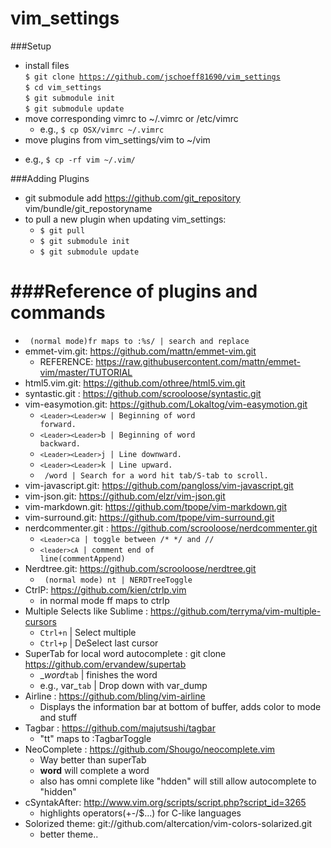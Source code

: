 vim_settings
============

###Setup
* install files<br> <code>$ git clone https://github.com/jschoeff81690/vim_settings</code><br>
<code>$ cd vim_settings</code><br>
<code>$ git submodule init</code><br>
<code>$ git submodule update</code><br>
* move corresponding vimrc to ~/.vimrc or /etc/vimrc
  + e.g., <code>$ cp OSX/vimrc ~/.vimrc</code>
* move plugins from vim_settings/vim to ~/vim
 + e.g., <code>$ cp -rf vim ~/.vim/</code>
 
###Adding Plugins
* git submodule add https://github.com/git_repository vim/bundle/git_repostoryname
* to pull a new plugin when updating vim_settings:
  + <code>$ git pull</code><br>
  + <code>$ git submodule init</code><br>
  + <code>$ git submodule update</code><br>

###Reference of plugins and commands
====================================
* <code> (normal mode)fr  maps to :%s/ | search and replace</code>
* emmet-vim.git: https://github.com/mattn/emmet-vim.git
  + REFERENCE: https://raw.githubusercontent.com/mattn/emmet-vim/master/TUTORIAL
* html5.vim.git: https://github.com/othree/html5.vim.git
* syntastic.git : https://github.com/scrooloose/syntastic.git 
* vim-easymotion.git: https://github.com/Lokaltog/vim-easymotion.git
  + <code>`<Leader><Leader>`w | Beginning of word forward.</code>
  + <code>`<Leader><Leader>`b | Beginning of word backward.</code>
  + <code>`<Leader><Leader>`j | Line downward. </code>
  + <code>`<Leader><Leader>`k | Line upward. </code>
  + <code> /word | Search for a word hit tab/S-tab to scroll. </code>
* vim-javascript.git: https://github.com/pangloss/vim-javascript.git
* vim-json.git: https://github.com/elzr/vim-json.git
* vim-markdown.git: https://github.com/tpope/vim-markdown.git
* vim-surround.git: https://github.com/tpope/vim-surround.git
* nerdcommenter.git : https://github.com/scrooloose/nerdcommenter.git 
  + <code>`<Leader>`ca | toggle between /* */ and // </code>
  + <code>`<leader>cA` | comment end of line(commentAppend) </code>
* Nerdtree.git: https://github.com/scrooloose/nerdtree.git 
  + <code> (normal mode) nt  | NERDTreeToggle</code>
* CtrlP: https://github.com/kien/ctrlp.vim
  +  in normal mode ff maps to ctrlp 
* Multiple Selects like Sublime : https://github.com/terryma/vim-multiple-cursors 
  + <code>Ctrl+n</code> | Select multiple
  + <code>Ctrl+p</code> | DeSelect last cursor
* SuperTab for local word autocomplete : git clone https://github.com/ervandew/supertab
  + __word_<code>tab</code> | finishes the word
  + e.g., var_<code>tab</code> | Drop down with var_dump
* Airline : https://github.com/bling/vim-airline
  + Displays the information bar at bottom of buffer, adds color to mode and stuff
* Tagbar : https://github.com/majutsushi/tagbar
  + "tt" maps to :TagbarToggle<CR>
* NeoComplete : https://github.com/Shougo/neocomplete.vim
  + Way better than superTab
  + __word__<tab> will complete a word
  + also has omni complete like "hdden" will still allow autocomplete to "hidden"
* cSyntakAfter: http://www.vim.org/scripts/script.php?script_id=3265
  + highlights operators(+-/$...) for C-like languages
* Solorized theme: git://github.com/altercation/vim-colors-solarized.git
  + better theme..
